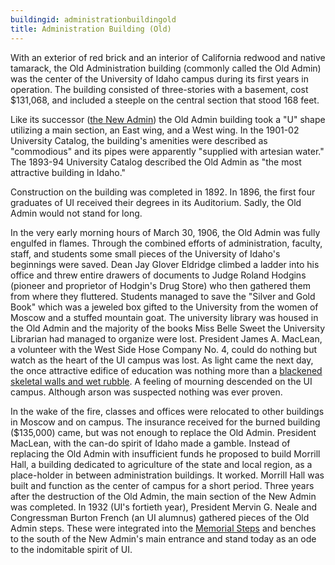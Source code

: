 ```yaml
---
buildingid: administrationbuildingold
title: Administration Building (Old)
---
```


With an exterior of red brick and an interior of California redwood and native tamarack, the Old Administration building (commonly called the Old Admin) was the center of the University of Idaho campus during its first years in operation. The building consisted of three-stories with a basement, cost $131,068, and included a steeple on the central section that stood 168 feet. 

Like its successor (<a href="/digital/campus/buildings/administrationbuildingnew.html">the New Admin</a>) the Old Admin building took a "U" shape utilizing a main section, an East wing, and a West wing. In the 1901-02 University Catalog, the building's amenities were described as "commodious" and its pipes were apparently "supplied with artesian water." The 1893-94 University Catalog described the Old Admin as "the most attractive building in Idaho." 

Construction on the building was completed in 1892. In 1896, the first four graduates of UI received their degrees in its Auditorium. Sadly, the Old Admin would not stand for long. 

In the very early morning hours of March 30, 1906, the Old Admin was fully engulfed in flames. Through the combined efforts of administration, faculty, staff, and students some small pieces of the University of Idaho's beginnings were saved. Dean Jay Glover Eldridge climbed a ladder into his office and threw entire drawers of documents to Judge Roland Hodgins (pioneer and proprietor of Hodgin's Drug Store) who then gathered them from where they fluttered. Students managed to save the "Silver and Gold Book" which was a jeweled box gifted to the University from the women of Moscow and a stuffed mountain goat. The university library was housed in the Old Admin and the majority of the books Miss Belle Sweet the University Librarian had managed to organize were lost. President James A. MacLean, a volunteer with the West Side Hose Company No. 4, could do nothing but watch as the heart of the UI campus was lost. As light came the next day, the once attractive edifice of education was nothing more than a <a href="/digital/campus/items/campus02111.html">blackened skeletal walls and wet rubble</a>. A feeling of mourning descended on the UI campus. Although arson was suspected nothing was ever proven. 

In the wake of the fire, classes and offices were relocated to other buildings in Moscow and on campus. The insurance received for the burned building ($135,000) came, but was not enough to replace the Old Admin. President MacLean, with the can-do spirit of Idaho made a gamble. Instead of replacing the Old Admin with insufficient funds he proposed to build Morrill Hall, a building dedicated to agriculture of the state and local region, as a place-holder in between administration buildings. It worked. Morrill Hall was built and function as the center of campus for a short period. Three years after the destruction of the Old Admin, the main section of the New Admin was completed. 
In 1932 (UI's fortieth year), President Mervin G. Neale and Congressman Burton French (an UI alumnus) gathered pieces of the Old Admin steps. These were integrated into the [Memorial Steps](/digital/campus/items/campus03039) and benches to the south of the New Admin's main entrance and stand today as an ode to the indomitable spirit of UI.
